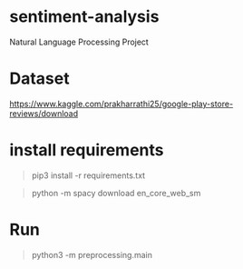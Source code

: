 # sentiment-analysis

Natural Language Processing Project

# Dataset

https://www.kaggle.com/prakharrathi25/google-play-store-reviews/download

# install requirements

> pip3 install -r requirements.txt

> python -m spacy download en_core_web_sm

# Run

> python3 -m preprocessing.main
